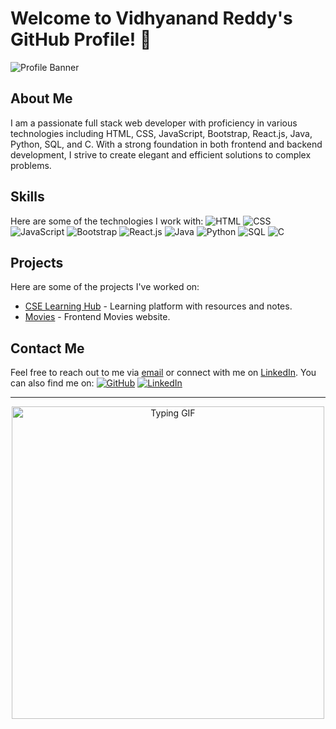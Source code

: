 # Welcome to Vidhyanand Reddy's GitHub Profile! 👋

![Profile Banner](https://imagetolink.com/ib/mqFeYkPf3D)

## About Me
I am a passionate full stack web developer with proficiency in various technologies including HTML, CSS, JavaScript, Bootstrap, React.js, Java, Python, SQL, and C. With a strong foundation in both frontend and backend development, I strive to create elegant and efficient solutions to complex problems.

## Skills
Here are some of the technologies I work with:
![HTML](https://img.shields.io/badge/-HTML-E34F26?style=flat&logo=html5&logoColor=white)
![CSS](https://img.shields.io/badge/-CSS-1572B6?style=flat&logo=css3&logoColor=white)
![JavaScript](https://img.shields.io/badge/-JavaScript-F7DF1E?style=flat&logo=javascript&logoColor=black)
![Bootstrap](https://img.shields.io/badge/-Bootstrap-7952B3?style=flat&logo=bootstrap&logoColor=white)
![React.js](https://img.shields.io/badge/-React.js-61DAFB?style=flat&logo=react&logoColor=black)
![Java](https://img.shields.io/badge/-Java-007396?style=flat&logo=java&logoColor=white)
![Python](https://img.shields.io/badge/-Python-3776AB?style=flat&logo=python&logoColor=white)
![SQL](https://img.shields.io/badge/-SQL-4479A1?style=flat&logo=postgresql&logoColor=white)
![C](https://img.shields.io/badge/-C-A8B9CC?style=flat&logo=c&logoColor=white)

## Projects
Here are some of the projects I've worked on:
- [CSE Learning Hub](https://vidhyanandreddy.github.io/cselearninghub/) - Learning platform with resources and notes.
- [Movies](https://vidhyanandreddy.github.io/Movies/#) - Frontend Movies website.

## Contact Me
Feel free to reach out to me via [email](mailto:vidhyanand067@gmail.com) or connect with me on [LinkedIn](https://www.linkedin.com/in/mulinti-vidhyanand-reddy-003553258?utm_source=share&utm_campaign=share_via&utm_content=profile&utm_medium=android_app).
You can also find me on:
[![GitHub](https://img.shields.io/badge/-GitHub-181717?style=flat&logo=github&logoColor=white)](https://github.com/vidhyanandreddy)
[![LinkedIn](https://img.shields.io/badge/-LinkedIn-0077B5?style=flat&logo=linkedin&logoColor=white)](https://www.linkedin.com/in/mulinti-vidhyanand-reddy-003553258?utm_source=share&utm_campaign=share_via&utm_content=profile&utm_medium=android_app)

---

<div align="center">
  <img src="https://media.giphy.com/media/Y4ak9Ki2GZCbJxAnJD/giphy.gif" alt="Typing GIF" width="500"/>
</div>
